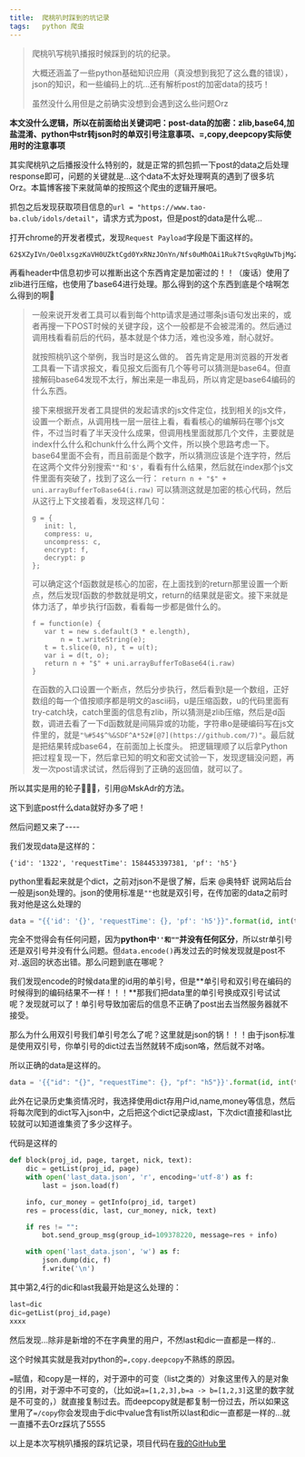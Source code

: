 ```yaml
---
title:	爬桃叭时踩到的坑记录
tags:	python 爬虫
---
```


> 爬桃叭写桃叭播报时候踩到的坑的纪录。
> 
> 大概还涵盖了一些python基础知识应用（真没想到我犯了这么蠢的错误），json的知识，和一些编码上的坑...还有解析post的加密data的技巧！
> 
> 虽然没什么用但是之前确实没想到会遇到这么些问题Orz

**本文没什么逻辑，所以在前面给出关键词吧：post-data的加密：zlib,base64,加盐混淆、python中str转json时的单双引号注意事项、=,copy,deepcopy实际使用时的注意事项**

其实爬桃叭之后播报没什么特别的，就是正常的抓包抓一下post的data之后处理response即可，问题的关键就是...这个data不太好处理啊真的遇到了很多坑Orz。本篇博客接下来就简单的按照这个爬虫的逻辑开展吧。

抓包之后发现获取项目信息的`url = "https://www.tao-ba.club/idols/detail"`，请求方式为post，但是post的data是什么呢...

打开chrome的开发者模式，发现`Request Payload`字段是下面这样的。

```
62$XZyIVn/Oe0lxsgzKaVH0UZktCgd0YxRNzJOnYn/Nfs0uMhOAi1Ruk7tSvqRgUwTbjMgZpvIkhiKRUAmpSAAG7ziB
```

再看header中信息初步可以推断出这个东西肯定是加密过的！！（废话）使用了zlib进行压缩，也使用了base64进行处理。那么得到的这个东西到底是个啥啊怎么得到的啊🤔

>一般来说开发者工具可以看到每个http请求是通过哪条js语句发出来的，或者再搜一下POST时候的关键字段，这个一般都是不会被混淆的。然后通过调用栈看看前后的代码，基本就是个体力活，难也没多难，耐心就好。
>
>就按照桃叭这个举例，我当时是这么做的。
>首先肯定是用浏览器的开发者工具看一下请求报文，看见报文后面有几个等号可以猜测是base64。但直接解码base64发现不太行，解出来是一串乱码，所以肯定是base64编码的什么东西。
>
>接下来根据开发者工具提供的发起请求的js文件定位，找到相关的js文件，设置一个断点，从调用栈一层一层往上看，看看核心的编解码在哪个js文件，不过当时看了半天没什么成果，但调用栈里面就那几个文件，主要就是index什么什么和chunk什么什么两个文件，所以换个思路考虑一下。
>base64里面不会有，而且前面是个数字，所以猜测应该是个连字符，然后在这两个文件分别搜索`""`和`'$'`，看看有什么结果，然后就在index那个js文件里面有突破了，找到了这么一行：
>`return n + "$" + uni.arrayBufferToBase64(i.raw)`
>可以猜测这就是加密的核心代码，然后从这行上下文接着看，发现这样几句：
>
>```
>g = {
>    init: l,
>    compress: u,
>    uncompress: c,
>    encrypt: f,
>    decrypt: p
>};
>```
>
>可以确定这个f函数就是核心的加密，在上面找到的return那里设置一个断点，然后发现f函数的参数就是明文，return的结果就是密文。接下来就是体力活了，单步执行f函数，看看每一步都是做什么的。
>
>```
>f = function(e) {
>    var t = new s.default(3 * e.length),
>        n = t.writeString(e);
>    t = t.slice(0, n), t = u(t);
>    var i = d(t, o);
>    return n + "$" + uni.arrayBufferToBase64(i.raw)
>}
>```
>
>在函数的入口设置一个断点，然后分步执行，然后看到t是一个数组，正好数组的每一个值按顺序都是明文的ascii码，u是压缩函数，u的代码里面有try-catch块，catch里面的信息有zlib，所以猜测是zlib压缩，然后是d函数，调进去看了一下d函数就是间隔异或的功能，字符串o是硬编码写在js文件里的，就是`"%#54$^%&SDF^A*52#[@7](https://github.com/7)"`。最后就是把结果转成base64，在前面加上长度头。
>把逻辑理顺了以后拿Python把过程复现一下，然后拿已知的明文和密文试验一下，发现逻辑没问题，再发一次post请求试试，然后得到了正确的返回值，就可以了。

所以其实是用的轮子🤦🏽‍♀️，引用@MskAdr的方法。

这下到底post什么data就好办多了吧！

然后问题又来了----

我们发现data是这样的：

```
{'id': '1322', 'requestTime': 1584453397381, 'pf': 'h5'}
```

python里看起来就是个dict，之前对json不是很了解，后来 @奥特虾 说网站后台一般是json处理的。json的使用标准是`""`也就是双引号，在传加密的data之前时我对他是这么处理的

```python
data = "{{'id': '{}', 'requestTime': {}, 'pf': 'h5'}}".format(id, int(time.time() * 1000))
```

完全不觉得会有任何问题，因为**python中`''和""`并没有任何区分**，所以str单引号还是双引号并没有什么问题。但`data.encode()`再发过去的时候发现就是post不对..返回的状态出错。那么问题到底在哪呢？

我们发现encode的时候data里的id用的单引号，但是**单引号和双引号在编码的时候得到的编码结果不一样！！！**那我们把data里的单引号换成双引号试试呢？发现就可以了！单引号导致加密后的信息不正确了post出去当然服务器就不接受。

那么为什么用双引号我们单引号怎么了呢？这里就是json的锅！！！由于json标准是使用双引号，你单引号的dict过去当然就转不成json咯，然后就不对咯。

所以正确的data是这样的。

```python 
data = '{{"id": "{}", "requestTime": {}, "pf": "h5"}}'.format(id, int(time.time() * 1000))
```

此外在记录历史集资情况时，我选择使用dict存用户id,name,money等信息，然后将每次爬到的dict写入json中，之后把这个dict记录成last，下次dict直接和last比较就可以知道谁集资了多少这样子。

代码是这样的

```python 
def block(proj_id, page, target, nick, text):
    dic = getList(proj_id, page)
    with open('last_data.json', 'r', encoding='utf-8') as f:
        last = json.load(f)

    info, cur_money = getInfo(proj_id, target)
    res = process(dic, last, cur_money, nick, text)

    if res != "":
        bot.send_group_msg(group_id=109378220, message=res + info)

    with open('last_data.json', 'w') as f:
        json.dump(dic, f)
        f.write('\n')
```

其中第2,4行的dic和last我最开始是这么处理的：

```python 
last=dic
dic=getList(proj_id,page)
xxxx
```

然后发现...除非是新增的不在字典里的用户，不然last和dic一直都是一样的..

这个时候其实就是我对python的`=,copy.deepcopy`不熟练的原因。

`=`赋值，和copy是一样的，对于源中的可变（list之类的）对象这里传入的是对象的引用，对于源中不可变的，（比如说`a=[1,2,3],b=a -> b=[1,2,3]`这里的数字就是不可变的，）就直接复制过去。而deepcopy就是都复制一份过去，所以如果这里用了`=/copy`你会发现由于dic中value含有list所以last和dic一直都是一样的...就一直播不去Orz踩坑了5555

以上是本次写桃叭播报的踩坑记录，项目代码在[我的GitHub里](https://github.com/41xu/SNH48-Group-s-QQ-bot/blob/master/taoba/taoba.py)

